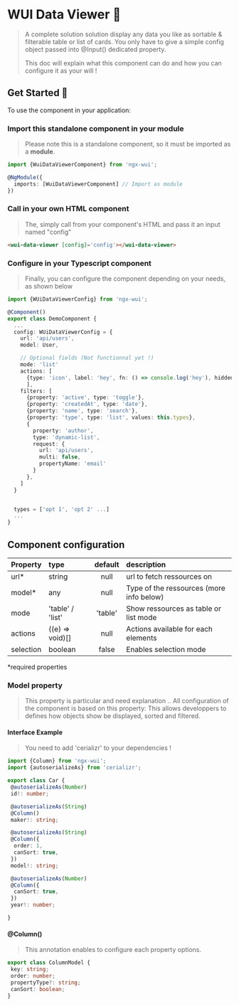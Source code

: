# WUI Data Viewer 🎉

> A complete solution solution display any data you like as sortable & filterable table or list of cards.
> You only have to give a simple config object passed into @Input() dedicated property.
>
> This doc will explain what this component can do and how you can configure it as your will !

## Get Started 💪

To use the component in your application:

### Import this standalone component in your module

> Please note this is a standalone component, so it must be imported as a **module**.

```typescript
import {WuiDataViewerComponent} from 'ngx-wui';

@NgModule({
  imports: [WuiDataViewerComponent] // Import as module
})
```

### Call in your own HTML component

> The, simply call from your component's HTML and pass it an input named "config"

```html
<wui-data-viewer [config]='config'></wui-data-viewer>
```

### Configure in your Typescript component

> Finally, you can configure the component depending on your needs, as shown below

```typescript
import {WUiDataViewerConfig} from 'ngx-wui';

@Component()
export class DemoComponent {
  ...
  config: WUiDataViewerConfig = {
    url: 'api/users',
    model: User,

    // Optional fields (Not functionnal yet !)
    mode: 'list'
    actions: [
      {type: 'icon', label: 'hey', fn: () => console.log('hey'), hidden: boolean, disabled: boolean}
      ],
    filters: [
      {property: 'active', type: 'toggle'},
      {property: 'createdAt', type: 'date'},
      {property: 'name', type: 'search'},
      {property: 'type', type: 'list', values: this.types},
      {
        property: 'author',
        type: 'dynamic-list',
        request: {
          url: 'api/users',
          multi: false,
          propertyName: 'email'
        }
      },
    ]
  }


  types = ['opt 1', 'opt 2' ...]
  ...
}
```

## Component configuration

|  Property  |  type              |   default  |   description                                  |
|:-----------|:-------------------|:----------:|:-----------------------------------------------|
| url*        |  string            | null       | url to fetch ressources on                     |
| model*      |  any               | null       | Type of the ressources (more info below)       |
| mode       |  'table' / 'list'  | 'table'    | Show ressources as table or list mode          |
| actions    |  ((e) => void)[]    | null       | Actions available for each elements            |
| selection  |  boolean           | false      | Enables selection mode                         |

*required properties

### Model property

> This property is particular and need explanation .. All configuration of the component is based
> on this property: This allows developpers to defines how objects show be displayed, sorted and filtered.

#### Interface Example

> You need to add 'cerializr' to your dependencies !

```Typescript
import {Column} from 'ngx-wui';
import {autoserializeAs} from 'cerializr';

export class Car {
 @autoserializeAs(Number)
 id!: number;

 @autoserializeAs(String)
 @Column()
 maker!: string;

 @autoserializeAs(String)
 @Column({
  order: 1,
  canSort: true,
 })
 model!: string;

 @autoserializeAs(Number)
 @Column({
  canSort: true,
 })
 year!: number;

}
```

#### @Column()

> This annotation enables to configure each property options.

```typescript
export class ColumnModel {
 key: string;
 order: number;
 propertyType?: string;
 canSort: boolean;
}
```
